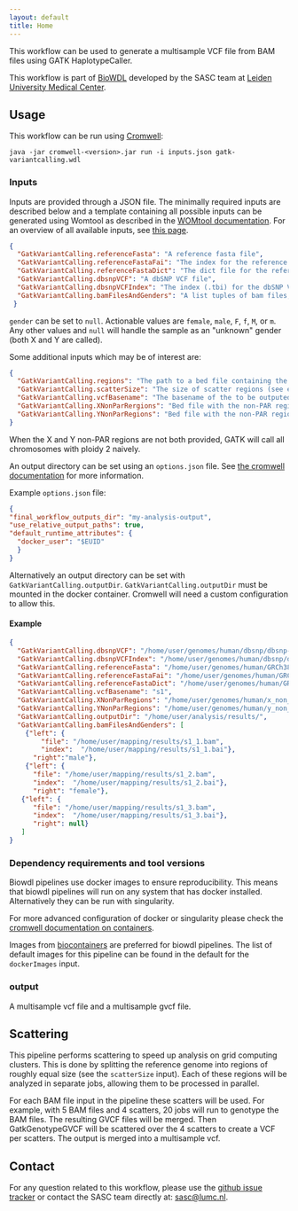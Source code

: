 ```yaml
---
layout: default
title: Home
---
```


This workflow can be used to generate a multisample VCF file from BAM 
files using GATK HaplotypeCaller.

This workflow is part of [BioWDL](https://biowdl.github.io/)
developed by the SASC team at [Leiden University Medical Center](
https://www.lumc.nl/).

## Usage
This workflow can be run using
[Cromwell](http://cromwell.readthedocs.io/en/stable/):
```
java -jar cromwell-<version>.jar run -i inputs.json gatk-variantcalling.wdl
```

### Inputs
Inputs are provided through a JSON file. The minimally required inputs are
described below and a template containing all possible inputs can be generated
using Womtool as described in the
[WOMtool documentation](http://cromwell.readthedocs.io/en/stable/WOMtool/).
For an overview of all available inputs, see [this page](./inputs.html).
```json
{
  "GatkVariantCalling.referenceFasta": "A reference fasta file",
  "GatkVariantCalling.referenceFastaFai": "The index for the reference fasta",
  "GatkVariantCalling.referenceFastaDict": "The dict file for the reference fasta",
  "GatkVariantCalling.dbsnpVCF": "A dbSNP VCF file",
  "GatkVariantCalling.dbsnpVCFIndex": "The index (.tbi) for the dbSNP VCF file",
  "GatkVariantCalling.bamFilesAndGenders": "A list tuples of bam files, their indexes and the gender of the sample. The gender is optional. " 
 }
```
`gender` can be set to `null`. Actionable values are `female`, `male`, `F`, 
`f`, `M`, or `m`. Any other values and `null` will handle the sample as an 
"unknown" gender (both X and Y are called).

Some additional inputs which may be of interest are:
```json
{
  "GatkVariantCalling.regions": "The path to a bed file containing the regions for which variant calling will be performed",
  "GatkVariantCalling.scatterSize": "The size of scatter regions (see explanation of scattering below), defaults to 10,000,000",
  "GatkVariantCalling.vcfBasename": "The basename of the to be outputed VCF files, defaults to 'multisample'",
  "GatkVariantCalling.XNonParRergions": "Bed file with the non-PAR regions of X. Required for gender-aware variant calling.",
  "GatkVariantCalling.YNonParRegions": "Bed file with the non-PAR regions of Y. Required for gender-aware variant calling."
}
```
When the X and Y non-PAR regions are not both provided, GATK will call all 
chromosomes with ploidy 2 naively. 

An output directory can be set using an `options.json` file. See [the
cromwell documentation](
https://cromwell.readthedocs.io/en/stable/wf_options/Overview/) for more
information.

Example `options.json` file:
```JSON
{
"final_workflow_outputs_dir": "my-analysis-output",
"use_relative_output_paths": true,
"default_runtime_attributes": {
  "docker_user": "$EUID"
  }
}
```
Alternatively an output directory can be set with `GatkVariantCalling.outputDir`.
`GatkVariantCalling.outputDir` must be mounted in the docker container. Cromwell will
need a custom configuration to allow this.

#### Example
```json
{
  "GatkVariantCalling.dbsnpVCF": "/home/user/genomes/human/dbsnp/dbsnp-151.vcf.gz",
  "GatkVariantCalling.dbsnpVCFIndex": "/home/user/genomes/human/dbsnp/dbsnp-151.vcf.gz.tbi",
  "GatkVariantCalling.referenceFasta": "/home/user/genomes/human/GRCh38.fasta",
  "GatkVariantCalling.referenceFastaFai": "/home/user/genomes/human/GRCh38.fasta.fai",
  "GatkVariantCalling.referenceFastaDict": "/home/user/genomes/human/GRCh38.dict",
  "GatkVariantCalling.vcfBasename": "s1",
  "GatkVariantCalling.XNonParRegions": "/home/user/genomes/human/x_non_par.bed",
  "GatkVariantCalling.YNonParRegions": "/home/user/genomes/human/y_non_par.bed",
  "GatkVariantCalling.outputDir": "/home/user/analysis/results/",
  "GatkVariantCalling.bamFilesAndGenders": [
    {"left": {
        "file": "/home/user/mapping/results/s1_1.bam",
        "index":  "/home/user/mapping/results/s1_1.bai"},
      "right":"male"},
    {"left": {
      "file": "/home/user/mapping/results/s1_2.bam",
      "index":  "/home/user/mapping/results/s1_2.bai"},
      "right": "female"},
   {"left": {
      "file": "/home/user/mapping/results/s1_3.bam",
      "index":  "/home/user/mapping/results/s1_3.bai"},
      "right": null}
   ]
}
```

### Dependency requirements and tool versions
Biowdl pipelines use docker images to ensure  reproducibility. This
means that biowdl pipelines will run on any system that has docker
installed. Alternatively they can be run with singularity.

For more advanced configuration of docker or singularity please check
the [cromwell documentation on containers](
https://cromwell.readthedocs.io/en/stable/tutorials/Containers/).

Images from [biocontainers](https://biocontainers.pro) are preferred for
biowdl pipelines. The list of default images for this pipeline can be
found in the default for the `dockerImages` input.

### output
A multisample vcf file and a multisample gvcf file.

## Scattering
This pipeline performs scattering to speed up analysis on grid computing
clusters. This is done by splitting the reference genome into regions of
roughly equal size (see the `scatterSize` input). Each of these regions will be
analyzed in separate jobs, allowing them to be processed in parallel.

For each BAM file input in the pipeline these scatters will be used. For 
example, with 5 BAM files and 4 scatters, 20 jobs will run to genotype the BAM
files.
The resulting GVCF files will be merged. Then GatkGenotypeGVCF will be 
scattered over the 4 scatters to create a VCF per scatters.
The output is merged into a multisample vcf.

## Contact
<p>
  <!-- Obscure e-mail address for spammers -->
For any question related to this workflow, please use the
<a href='https://github.com/biowdl/gatk-variant-calling/issues'>github issue tracker</a>
or contact the SASC team directly at: 
<a href='&#109;&#97;&#105;&#108;&#116;&#111;&#58;&#115;&#97;&#115;&#99;&#64;&#108;&#117;&#109;&#99;&#46;&#110;&#108;'>
&#115;&#97;&#115;&#99;&#64;&#108;&#117;&#109;&#99;&#46;&#110;&#108;</a>.
</p>
